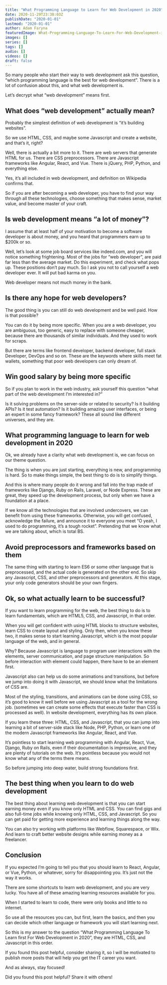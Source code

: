 ```yaml
---
title: "What Programming Language to Learn for Web Development in 2020"
date: 2020-11-29T23:38:03Z
publishDate: "2020-01-01"
lastmod: "2020-01-01"
author: Adam Faryna
featuredImage: What-Programming-Language-To-Learn-For-Web-Development-in-2020.jpg
images: []
series: []
tags: []
audio: []
videos: []
draft: false
---
```


So many people who start their way to web development ask this question, “which programming language is the best for web development”. There is a lot of confusion about this, and what web development is.

Let’s decrypt what “web development” means first.

## What does “web development” actually mean?

Probably the simplest definition of web development is “it’s building websites”.

So we use HTML, CSS, and maybe some Javascript and create a website, and that’s it, right?

Well, there is actually a bit more to it. There are web servers that generate HTML for us. There are CSS preprocessors. There are Javascript frameworks like Angular, React, and Vue. There is jQuery, PHP, Python, and everything else.

Yes, it’s all included in web development, and definition on Wikipedia confirms that.

So if you are after becoming a web developer, you have to find your way through all these technologies, choose something that makes sense, market value, and become master of your craft.

## Is web development means “a lot of money”?

I assume that at least half of your motivation to become a software developer is about money, and you heard that programmers earn up to $200k or so.

Well, let’s look at some job board services like indeed.com, and you will notice something frightening. Most of the jobs for “web developer”, are paid far less than the average market. Do this experiment, and check what pops up. These positions don’t pay much. So I ask you not to call yourself a web developer ever. It will put bad karma on you.

Web developer means not much money in the bank.

## Is there any hope for web developers?

The good thing is you can still do web development and be well paid. How is that possible?

You can do it by being more specific. When you are a web developer, you are ambiguous, too generic, easy to replace with someone cheaper, because there are thousands of similar individuals. And they used to work for scraps.

But there are terms like frontend developer, backend developer, full stack Developer, DevOps and so on. These are the keywords where skills meet fat wallets, something that poor web developers can only dream of.

## Win good salary by being more specific

So if you plan to work in the web industry, ask yourself this question “what part of the web development I’m interested in?”

Is it solving problems on the server-side or related to security? Is it building APIs? Is it test automation? Is it building amazing user interfaces, or being an expert in some fancy framework? These all sound like different universes, and they are.

## What programming language to learn for web development in 2020
Ok, we already have a clarity what web development is, we can focus on our theme question.

The thing is when you are just starting, everything is new, and programming is hard. So to make things simple, the best thing to do is to simplify things.

And this is where many people do it wrong and fall into the trap made of frameworks like Django, Ruby on Rails, Laravel, or Node Express. These are great, they speed up the development process, but only when we have a foundation at a place.

If we know all the technologies that are involved undercovers, we can benefit from using these frameworks. Otherwise, you will get confused, acknowledge the failure, and announce it to everyone you meet “O yeah, I used to do programming, it’s a tough rocket”. Pretending that we know what we are talking about, which is total BS.

## Avoid preprocessors and frameworks based on them
The same thing with starting to learn ES6 or some other language that is preprocessed, and the actual code is generated on the other end. So skip any Javascript, CSS, and other preprocessors and generators. At this stage, your only code generators should be your own fingers.

## Ok, so what actually learn to be successful?
If you want to learn programming for the web, the best thing to do is to learn fundamentals, which are HTML5, CSS, and Javascript, in that order.

When you will get confident with using HTML blocks to structure websites, learn CSS to create layout and styling. Only then, when you know these two, it makes sense to start learning Javascript, which is the most popular language of the web, and in general.

Why? Because Javascript is language to program user interactions with the elements, server communication, and page structure manipulation. So before interaction with element could happen, there have to be an element first.

Javascript also can help us do some animations and transitions, but before we jump into doing it with Javascript, we should know what the limitations of CSS are.

Most of the styling, transitions, and animations can be done using CSS, so it’s good to know it well before we using Javascript as a tool for the wrong job. (sometimes we can create some effects that execute faster than CSS is processed as well). In website development, everything has its own place.

If you learn these three: HTML, CSS, and Javascript, that you can jump into learning a bit of server-side stack like Node, PHP, Python, or learn one of the modern Javascript frameworks like Angular, React, and Vue.

It’s pointless to start learning web programming with Angular, React, Vue, Django, Ruby on Rails, even if their documentation is impressive, and they are plenty of tutorials on the web. It’s pointless because you would not know what any of the terms there means.

So before jumping into deep water, build strong foundations first.

## The best thing when you learn to do web development

The best thing about learning web development is that you can start earning money even if you know only HTML and CSS. You can find gigs and also full-time jobs while knowing only HTML, CSS, and Javascript. So you can get paid for getting more experience and learning things along the way.

You can also try working with platforms like Webflow, Squarespace, or Wix. And learn to craft better website designs while earning money as a freelancer.

## Conclusion

If you expected I’m going to tell you that you should learn to React, Angular, or Vue, Python, or whatever, sorry for disappointing you. It’s just not the way it works.

There are some shortcuts to learn web development, and you are very lucky. You have all of these amazing learning resources available for you.

When I started to learn to code, there were only books and little to no internet.

So use all the resources you can, but first, learn the basics, and then you can decide which other language or framework you will start learning next.

So this is my answer to the question “What Programming Language To Learn first For Web Development in 2020”, they are HTML, CSS, and Javascript in this order.

If you found this post helpful, consider sharing it, so I will be motivated to publish more posts that will help you get the IT career you want.

And as always, stay focused!

Did you found this post helpful? Share it with others!
